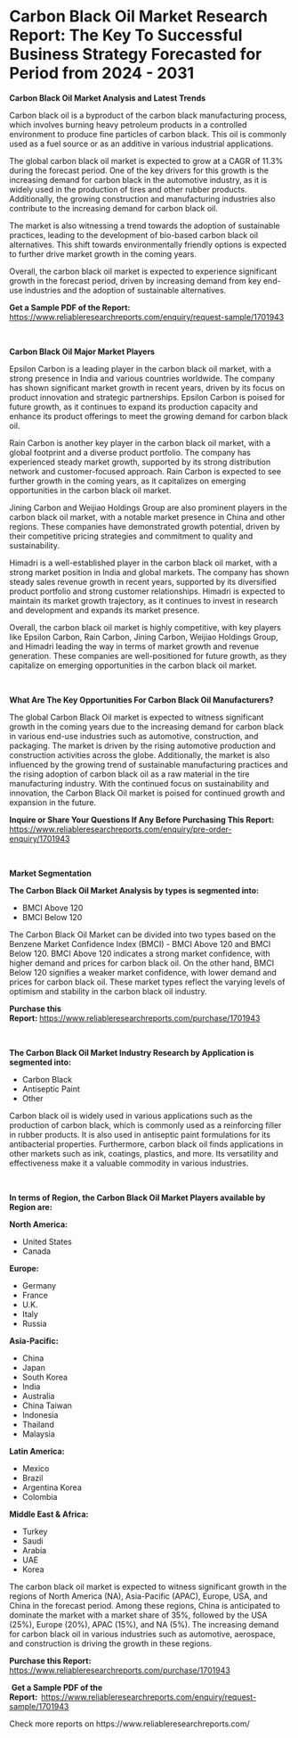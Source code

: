 <p><h1>Carbon Black Oil Market Research Report: The Key To Successful Business Strategy Forecasted for Period from 2024 - 2031</h1></p><p><strong>Carbon Black Oil Market Analysis and Latest Trends</strong></p>
<p><p>Carbon black oil is a byproduct of the carbon black manufacturing process, which involves burning heavy petroleum products in a controlled environment to produce fine particles of carbon black. This oil is commonly used as a fuel source or as an additive in various industrial applications.</p><p>The global carbon black oil market is expected to grow at a CAGR of 11.3% during the forecast period. One of the key drivers for this growth is the increasing demand for carbon black in the automotive industry, as it is widely used in the production of tires and other rubber products. Additionally, the growing construction and manufacturing industries also contribute to the increasing demand for carbon black oil.</p><p>The market is also witnessing a trend towards the adoption of sustainable practices, leading to the development of bio-based carbon black oil alternatives. This shift towards environmentally friendly options is expected to further drive market growth in the coming years.</p><p>Overall, the carbon black oil market is expected to experience significant growth in the forecast period, driven by increasing demand from key end-use industries and the adoption of sustainable alternatives.</p></p>
<p><strong>Get a Sample PDF of the Report:&nbsp;</strong> <a href="https://www.reliableresearchreports.com/enquiry/request-sample/1701943">https://www.reliableresearchreports.com/enquiry/request-sample/1701943</a></p>
<p>&nbsp;</p>
<p><strong>Carbon Black Oil Major Market Players</strong></p>
<p><p>Epsilon Carbon is a leading player in the carbon black oil market, with a strong presence in India and various countries worldwide. The company has shown significant market growth in recent years, driven by its focus on product innovation and strategic partnerships. Epsilon Carbon is poised for future growth, as it continues to expand its production capacity and enhance its product offerings to meet the growing demand for carbon black oil.</p><p>Rain Carbon is another key player in the carbon black oil market, with a global footprint and a diverse product portfolio. The company has experienced steady market growth, supported by its strong distribution network and customer-focused approach. Rain Carbon is expected to see further growth in the coming years, as it capitalizes on emerging opportunities in the carbon black oil market.</p><p>Jining Carbon and Weijiao Holdings Group are also prominent players in the carbon black oil market, with a notable market presence in China and other regions. These companies have demonstrated growth potential, driven by their competitive pricing strategies and commitment to quality and sustainability.</p><p>Himadri is a well-established player in the carbon black oil market, with a strong market position in India and global markets. The company has shown steady sales revenue growth in recent years, supported by its diversified product portfolio and strong customer relationships. Himadri is expected to maintain its market growth trajectory, as it continues to invest in research and development and expands its market presence.</p><p>Overall, the carbon black oil market is highly competitive, with key players like Epsilon Carbon, Rain Carbon, Jining Carbon, Weijiao Holdings Group, and Himadri leading the way in terms of market growth and revenue generation. These companies are well-positioned for future growth, as they capitalize on emerging opportunities in the carbon black oil market.</p></p>
<p>&nbsp;</p>
<p><strong>What Are The Key Opportunities For Carbon Black Oil Manufacturers?</strong></p>
<p><p>The global Carbon Black Oil market is expected to witness significant growth in the coming years due to the increasing demand for carbon black in various end-use industries such as automotive, construction, and packaging. The market is driven by the rising automotive production and construction activities across the globe. Additionally, the market is also influenced by the growing trend of sustainable manufacturing practices and the rising adoption of carbon black oil as a raw material in the tire manufacturing industry. With the continued focus on sustainability and innovation, the Carbon Black Oil market is poised for continued growth and expansion in the future.</p></p>
<p><strong>Inquire or Share Your Questions If Any Before Purchasing This Report:</strong> <a href="https://www.reliableresearchreports.com/enquiry/pre-order-enquiry/1701943">https://www.reliableresearchreports.com/enquiry/pre-order-enquiry/1701943</a></p>
<p>&nbsp;</p>
<p><strong>Market Segmentation</strong></p>
<p><strong>The Carbon Black Oil Market Analysis by types is segmented into:</strong></p>
<p><ul><li>BMCI Above 120</li><li>BMCI Below 120</li></ul></p>
<p><p>The Carbon Black Oil Market can be divided into two types based on the Benzene Market Confidence Index (BMCI) - BMCI Above 120 and BMCI Below 120. BMCI Above 120 indicates a strong market confidence, with higher demand and prices for carbon black oil. On the other hand, BMCI Below 120 signifies a weaker market confidence, with lower demand and prices for carbon black oil. These market types reflect the varying levels of optimism and stability in the carbon black oil industry.</p></p>
<p><strong>Purchase this Report:&nbsp;</strong><a href="https://www.reliableresearchreports.com/purchase/1701943">https://www.reliableresearchreports.com/purchase/1701943</a></p>
<p>&nbsp;</p>
<p><strong>The Carbon Black Oil Market Industry Research by Application is segmented into:</strong></p>
<p><ul><li>Carbon Black</li><li>Antiseptic Paint</li><li>Other</li></ul></p>
<p><p>Carbon black oil is widely used in various applications such as the production of carbon black, which is commonly used as a reinforcing filler in rubber products. It is also used in antiseptic paint formulations for its antibacterial properties. Furthermore, carbon black oil finds applications in other markets such as ink, coatings, plastics, and more. Its versatility and effectiveness make it a valuable commodity in various industries.</p></p>
<p>&nbsp;</p>
<p><strong>In terms of Region, the Carbon Black Oil Market Players available by Region are:</strong></p>
<p>
    <p> <strong> North America: </strong>
        <ul>
            <li>United States</li>
            <li>Canada</li>
        </ul>
        </p> 
    <p> <strong> Europe: </strong>
        <ul>
            <li>Germany</li>
            <li>France</li>
            <li>U.K.</li>
            <li>Italy</li>
            <li>Russia</li>
        </ul>
        </p> 
    <p> <strong> Asia-Pacific: </strong>
        <ul>
            <li>China</li>
            <li>Japan</li>
            <li>South Korea</li>
            <li>India</li>
            <li>Australia</li>
            <li>China Taiwan</li>
            <li>Indonesia</li>
            <li>Thailand</li>
            <li>Malaysia</li>
        </ul>
        </p> 
    <p> <strong> Latin America: </strong>
        <ul>
            <li>Mexico</li>
            <li>Brazil</li>
            <li>Argentina Korea</li>
            <li>Colombia</li>
        </ul>
        </p> 
    <p> <strong> Middle East & Africa: </strong>
        <ul>
            <li>Turkey</li>
            <li>Saudi</li>
            <li>Arabia</li>
            <li>UAE</li>
            <li>Korea</li>
        </ul>
    </p>
    </p>
<p><p>The carbon black oil market is expected to witness significant growth in the regions of North America (NA), Asia-Pacific (APAC), Europe, USA, and China in the forecast period. Among these regions, China is anticipated to dominate the market with a market share of 35%, followed by the USA (25%), Europe (20%), APAC (15%), and NA (5%). The increasing demand for carbon black oil in various industries such as automotive, aerospace, and construction is driving the growth in these regions.</p></p>
<p><strong>Purchase this Report: </strong><a href="https://www.reliableresearchreports.com/purchase/1701943">https://www.reliableresearchreports.com/purchase/1701943</a></p>
<p>&nbsp;<strong>Get a Sample PDF of the Report:&nbsp;&nbsp;</strong><a href="https://www.reliableresearchreports.com/enquiry/request-sample/1701943">https://www.reliableresearchreports.com/enquiry/request-sample/1701943</a></p>
<p><strong></strong></p>
<p>Check more reports on https://www.reliableresearchreports.com/</p>